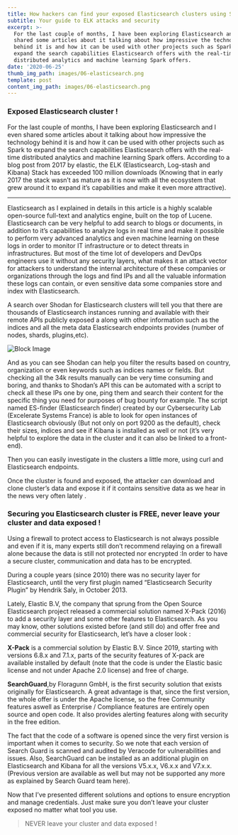 ```yaml
---
title: How hackers can find your exposed Elasticsearch clusters using Shodan !
subtitle: Your guide to ELK attacks and security
excerpt: >-
  For the last couple of months, I have been exploring Elasticsearch and I even
  shared some articles about it talking about how impressive the technology
  behind it is and how it can be used with other projects such as Spark to
  expand the search capabilities Elasticsearch offers with the real-time
  distributed analytics and machine learning Spark offers. 
date: '2020-06-25'
thumb_img_path: images/06-elasticsearch.png
template: post
content_img_path: images/06-elasticsearch.png
---
```

### Exposed Elasticsearch cluster !

For the last couple of months, I have been exploring Elasticsearch and I even shared some articles about it talking about how impressive the technology behind it is and how it can be used with other projects such as Spark to expand the search capabilities Elasticsearch offers with the real-time distributed analytics and machine learning Spark offers. According to a blog post from 2017 by elastic, the ELK (Elasticsearch, Log-stash and Kibana) Stack has exceeded 100 million downloads (Knowing that in early 2017 the stack wasn’t as mature as it is now with all the ecosystem that grew around it to expand it’s capabilities and make it even more attractive).

***
Elasticsearch as I explained in details in this article is a highly scalable open-source full-text and analytics engine, built on the top of Lucene. Elasticsearch can be very helpful to add search to blogs or documents, in addition to it’s capabilities to analyze logs in real time and make it possible to perform very advanced analytics and even machine learning on these logs in order to monitor IT infrastructure or to detect threats in infrastructures. But most of the time lot of developers and DevOps engineers use it without any security layers, what makes it an attack vector for attackers to understand the internal architecture of these companies or organizations through the logs and find IPs and all the valuable information these logs can contain, or even sensitive data some companies store and index with Elasticsearch.

A search over Shodan for Elasticsearch clusters will tell you that there are thousands of Elasticsearch instances running and available with their remote APIs publicly exposed a along with other information such as the indices and all the meta data Elasticsearch endpoints provides (number of nodes, shards, plugins,etc).

![Block Image](/images/art.svg)

And as you can see Shodan can help you filter the results based on country, organization or even keywords such as indices names or fields. But checking all the 34k results manually can be very time consuming and boring, and thanks to Shodan’s API this can be automated with a script to check all these IPs one by one, ping them and search their content for the specific thing you need for purposes of bug bounty for example. The script named ES-finder (Elasticsearch finder) created by our Cybersecurity Lab (Excelerate Systems France) is able to look for open instances of Elasticsearch obviously (But not only on port 9200 as the default), check their sizes, indices and see if Kibana is installed as well or not (it’s very helpful to explore the data in the cluster and it can also be linked to a front-end).

Then you can easily investigate in the clusters a little more, using curl and Elasticsearch endpoints.

Once the cluster is found and exposed, the attacker can download and clone cluster’s data and expose it if it contains sensitive data as we hear in the news very often lately .

### Securing you Elasticsearch cluster is FREE, never leave your cluster and data exposed ! 

Using a firewall to protect access to Elasticsearch is not always possible and even if it is, many experts still don’t recommend relaying on a firewall alone because the data is still not protected nor encrypted :In order to have a secure cluster, communication and data has to be encrypted.

During a couple years (since 2010) there was no security layer for Elasticsearch, until the very first plugin named “Elasticsearch Security Plugin” by Hendrik Saly, in October 2013.

Lately, Elastic B.V, the company that sprung from the Open Source Elasticsearch project released a commercial solution named X-Pack (2016) to add a security layer and some other features to Elasticsearch. As you may know, other solutions existed before (and still do) and offer free and commercial security for Elasticsearch, let’s have a closer look :

**X-Pack** is a commercial solution by Elastic B.V. Since 2019, starting with versions 6.8.x and 7.1.x, parts of the security features of X-pack are available installed by default (note that the code is under the Elastic basic license and not under Apache 2.0 license) and free of charge.

**SearchGuard**,by Floragunn GmbH, is the first security solution that exists originally for Elasticsearch. A great advantage is that, since the first version, the whole offer is under the Apache license, so the free Community features aswell as Enterprise / Compliance features are entirely open source and open code. It also provides alerting features along with security in the free edition.

The fact that the code of a software is opened since the very first version is important when it comes to security. So we note that each version of Search Guard is scanned and audited by Veracode for vulnerabilities and issues. Also, SearchGuard can be installed as an additional plugin on Elasticsearch and Kibana for all the versions V5.x.x, V6.x.x and V7.x.x. (Previous version are available as well but may not be supported any more as explained by Search Guard team here).

Now that I’ve presented different solutions and options to ensure encryption and manage credentials. Just make sure you don’t leave your cluster exposed no matter what tool you use.

> NEVER leave your cluster and data exposed !